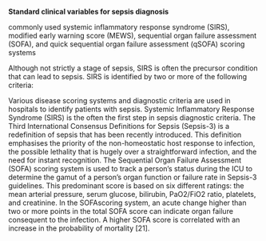 
**Standard clinical variables for sepsis diagnosis**

commonly used systemic inflammatory response syndrome (SIRS), modified early warning score (MEWS), sequential organ failure assessment (SOFA), and quick sequential organ failure assessment (qSOFA) scoring systems

Although not strictly a stage of sepsis, SIRS is often the precursor condition that can lead to sepsis. SIRS is identified by two or more of the following criteria:


Various disease scoring systems and diagnostic criteria are used in hospitals to identify patients with sepsis. Systemic Inflammatory Response Syndrome (SIRS) is the often the first step in sepsis diagnostic criteria.  The Third International Consensus Definitions for Sepsis (Sepsis-3) is a redefinition of sepsis that has been recently introduced. This definition emphasises the priority of the non-homeostatic host response to infection, the possible lethality that is hugely over a straightforward infection, and the need for instant recognition. The Sequential Organ Failure Assessment (SOFA) scoring system is used to track a person’s status during the ICU to determine the gamut of a person’s organ function or failure rate in Sepsis-3 guidelines. This predominant score is based on six different ratings: the mean arterial pressure, serum glucose, bilirubin, PaO2/FiO2 ratio, platelets, and creatinine. In the SOFAscoring system, an acute change higher than two or more points in the total SOFA score can indicate organ failure consequent to the infection. A higher SOFA score is correlated with an increase in the probability of mortality [21].